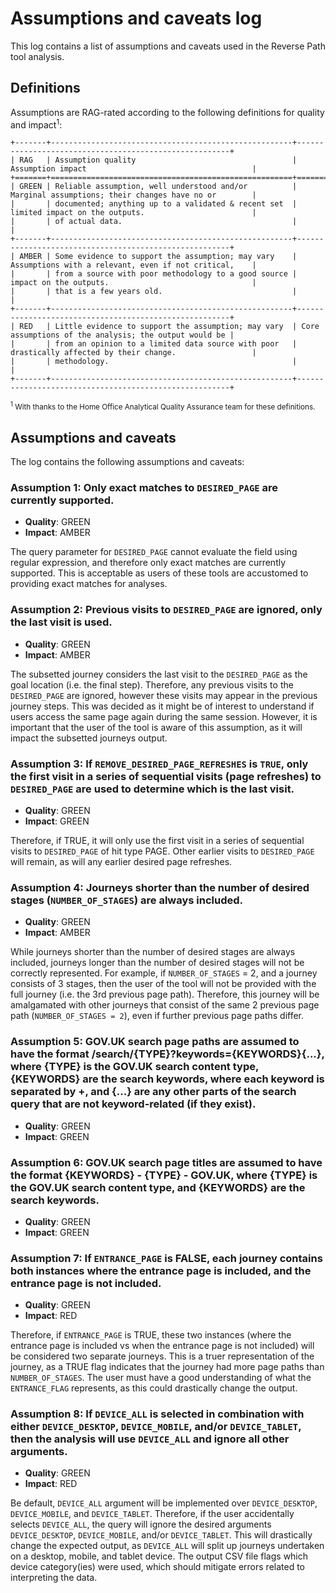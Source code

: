 # Assumptions and caveats log

This log contains a list of assumptions and caveats used in the Reverse Path tool analysis.

## Definitions

Assumptions are RAG-rated according to the following definitions for quality and impact<sup>1</sup>:

<!-- Using reStructuredText table here, otherwise the raw Markdown is greater than the 120-character line width -->
```{eval-rst}
+-------+------------------------------------------------------+-------------------------------------------------------+
| RAG   | Assumption quality                                   | Assumption impact                                     |
+=======+======================================================+=======================================================+
| GREEN | Reliable assumption, well understood and/or          | Marginal assumptions; their changes have no or        |
|       | documented; anything up to a validated & recent set  | limited impact on the outputs.                        |
|       | of actual data.                                      |                                                       |
+-------+------------------------------------------------------+-------------------------------------------------------+
| AMBER | Some evidence to support the assumption; may vary    | Assumptions with a relevant, even if not critical,    |
|       | from a source with poor methodology to a good source | impact on the outputs.                                |
|       | that is a few years old.                             |                                                       |
+-------+------------------------------------------------------+-------------------------------------------------------+
| RED   | Little evidence to support the assumption; may vary  | Core assumptions of the analysis; the output would be |
|       | from an opinion to a limited data source with poor   | drastically affected by their change.                 |
|       | methodology.                                         |                                                       |
+-------+------------------------------------------------------+-------------------------------------------------------+
```
<sup><sup>1</sup> With thanks to the Home Office Analytical Quality Assurance team for these definitions.</sup>

## Assumptions and caveats

The log contains the following assumptions and caveats:

### Assumption 1: Only exact matches to `DESIRED_PAGE` are currently supported.

* **Quality**: GREEN
* **Impact**: AMBER

The query parameter for `DESIRED_PAGE` cannot evaluate the field using regular expression, and therefore only exact matches are currently supported. This is acceptable as users of these tools are accustomed to providing exact matches for analyses.

### Assumption 2: Previous visits to `DESIRED_PAGE` are ignored, only the last visit is used.

* **Quality**: GREEN
* **Impact**: AMBER

The subsetted journey considers the last visit to the `DESIRED_PAGE` as the goal location (i.e. the final step). Therefore, any previous visits to the `DESIRED_PAGE` are ignored, however these visits may appear in the previous journey steps. This was decided as it might be of interest to understand if users access the same page again during the same session. However, it is important that the user of the tool is aware of this assumption, as it will impact the subsetted journeys output.

### Assumption 3: If `REMOVE_DESIRED_PAGE_REFRESHES` is `TRUE`, only the first visit in a series of sequential visits (page refreshes) to `DESIRED_PAGE` are used to determine which is the last visit.

* **Quality**: GREEN
* **Impact**: GREEN

Therefore, if TRUE, it will only use the first visit in a series of sequential visits to `DESIRED_PAGE` of hit type PAGE. Other earlier visits to `DESIRED_PAGE` will remain, as will any earlier desired page refreshes.

### Assumption 4: Journeys shorter than the number of desired stages (`NUMBER_OF_STAGES`) are always included.

* **Quality**: GREEN
* **Impact**: AMBER

While journeys shorter than the number of desired stages are always included, journeys longer than the number of desired stages will not be correctly represented. For example, if `NUMBER_OF_STAGES` = 2, and a journey consists of 3 stages, then the user of the tool will not be provided with the full journey (i.e. the 3rd previous page path). Therefore, this journey will be amalgamated with other journeys that consist of the same 2 previous page path (`NUMBER_OF_STAGES = 2`), even if further previous page paths differ.

### Assumption 5: GOV.UK search page paths are assumed to have the format /search/{TYPE}?keywords={KEYWORDS}{...}, where {TYPE} is the GOV.UK search content type, {KEYWORDS} are the search keywords, where each keyword is separated by +, and {...} are any other parts of the search query that are not keyword-related (if they exist).

* **Quality**: GREEN
* **Impact**: GREEN

### Assumption 6: GOV.UK search page titles are assumed to have the format {KEYWORDS} - {TYPE} - GOV.UK, where {TYPE} is the GOV.UK search content type, and {KEYWORDS} are the search keywords.

* **Quality**: GREEN
* **Impact**: GREEN

### Assumption 7: If `ENTRANCE_PAGE` is FALSE, each journey contains both instances where the entrance page is included, and the entrance page is not included.

* **Quality**: GREEN
* **Impact**: RED

Therefore, if `ENTRANCE_PAGE` is TRUE, these two instances (where the entrance page is included vs when the entrance page is not included) will be considered two separate journeys. This is a truer representation of the journey, as a TRUE flag indicates that the journey had more page paths than `NUMBER_OF_STAGES`. The user must have a good understanding of what the `ENTRANCE_FLAG` represents, as this could drastically change the output.

### Assumption 8: If `DEVICE_ALL` is selected in combination with either `DEVICE_DESKTOP`, `DEVICE_MOBILE`, and/or `DEVICE_TABLET`, then the analysis will use `DEVICE_ALL` and ignore all other arguments.

* **Quality**: GREEN
* **Impact**: RED

Be default, `DEVICE_ALL` argument will be implemented over `DEVICE_DESKTOP`, `DEVICE_MOBILE`, and `DEVICE_TABLET`. Therefore, if the user accidentally selects `DEVICE_ALL`, the query will ignore the desired arguments `DEVICE_DESKTOP`, `DEVICE_MOBILE`, and/or `DEVICE_TABLET`. This will drastically change the expected output, as `DEVICE_ALL` will split up journeys undertaken on a desktop, mobile, and tablet device. The output CSV file flags which device category(ies) were used, which should mitigate errors related to interpreting the data.
